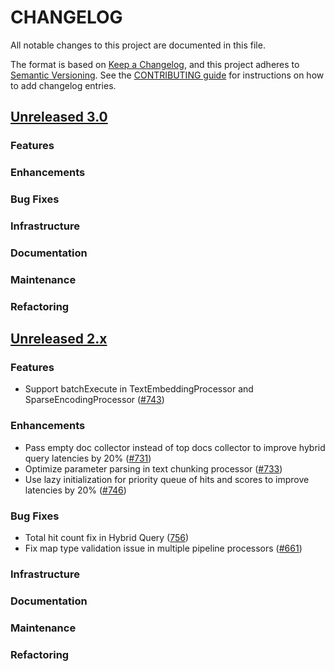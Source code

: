 # CHANGELOG
All notable changes to this project are documented in this file.

The format is based on [Keep a Changelog](https://keepachangelog.com/en/1.0.0/), and this project adheres to [Semantic Versioning](https://semver.org/spec/v2.0.0.html). See the [CONTRIBUTING guide](./CONTRIBUTING.md#Changelog) for instructions on how to add changelog entries.

## [Unreleased 3.0](https://github.com/opensearch-project/neural-search/compare/2.x...HEAD)
### Features
### Enhancements
### Bug Fixes
### Infrastructure
### Documentation
### Maintenance
### Refactoring

## [Unreleased 2.x](https://github.com/opensearch-project/neural-search/compare/2.14...2.x)
### Features
- Support batchExecute in TextEmbeddingProcessor and SparseEncodingProcessor ([#743](https://github.com/opensearch-project/neural-search/issues/743))
### Enhancements
- Pass empty doc collector instead of top docs collector to improve hybrid query latencies by 20% ([#731](https://github.com/opensearch-project/neural-search/pull/731))
- Optimize parameter parsing in text chunking processor ([#733](https://github.com/opensearch-project/neural-search/pull/733))
- Use lazy initialization for priority queue of hits and scores to improve latencies by 20% ([#746](https://github.com/opensearch-project/neural-search/pull/746))
### Bug Fixes
- Total hit count fix in Hybrid Query ([756](https://github.com/opensearch-project/neural-search/pull/756))
- Fix map type validation issue in multiple pipeline processors ([#661](https://github.com/opensearch-project/neural-search/pull/661))
### Infrastructure
### Documentation
### Maintenance
### Refactoring
